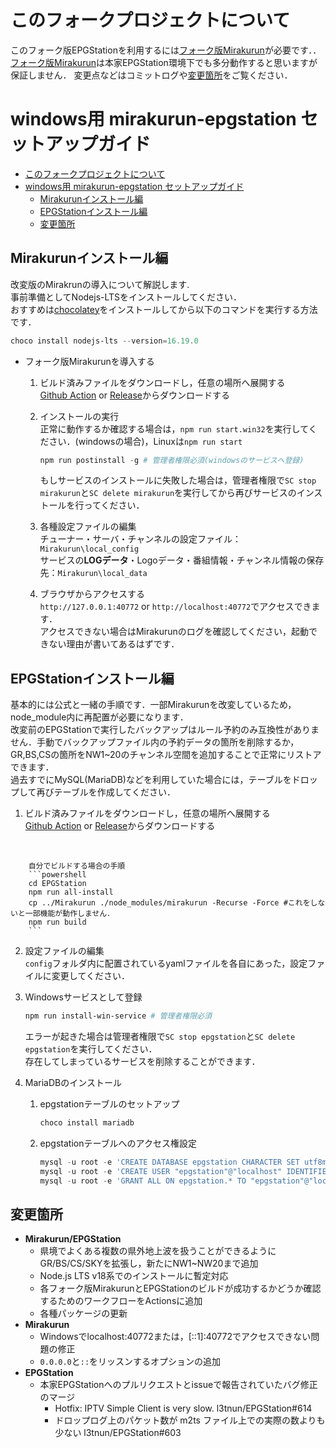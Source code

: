 # このフォークプロジェクトについて
このフォーク版EPGStationを利用するには[フォーク版Mirakurun](https://github.com/stuayu/Mirakurun)が必要です．．  
[フォーク版Mirakurun](https://github.com/stuayu/Mirakurun)は本家EPGStation環境下でも多分動作すると思いますが保証しません．
変更点などはコミットログや[変更箇所](#変更箇所)をご覧ください．

# windows用 mirakurun-epgstation セットアップガイド

- [このフォークプロジェクトについて](#このフォークプロジェクトについて)
- [windows用 mirakurun-epgstation セットアップガイド](#windows用-mirakurun-epgstation-セットアップガイド)
  - [Mirakurunインストール編](#mirakurunインストール編)
  - [EPGStationインストール編](#epgstationインストール編)
  - [変更箇所](#変更箇所)

## Mirakurunインストール編

改変版のMirakrunの導入について解説します.  
事前準備としてNodejs-LTSをインストールしてください．  
おすすめは[chocolatey](https://chocolatey.org/)をインストールしてから以下のコマンドを実行する方法です．  

  ```powershell
  choco install nodejs-lts --version=16.19.0
  ```

- フォーク版Mirakurunを導入する
  1. ビルド済みファイルをダウンロードし，任意の場所へ展開する  
   [Github Action](https://github.com/stuayu/EPGStation/actions) or [Release](https://github.com/stuayu/EPGStation/releases)からダウンロードする

  2. インストールの実行  
    正常に動作するか確認する場合は，`npm run start.win32`を実行してください．(windowsの場合)，Linuxは`npm run start`

        ```powershell
        npm run postinstall -g # 管理者権限必須(windowsのサービスへ登録)
        ```
        もしサービスのインストールに失敗した場合は，管理者権限で`SC stop mirakurun`と`SC delete mirakurun`を実行してから再びサービスのインストールを行ってください．

  3. 各種設定ファイルの編集  
    チューナー・サーバ・チャンネルの設定ファイル：`Mirakurun\local_config`  
    サービスの**LOGデータ**・Logoデータ・番組情報・チャンネル情報の保存先：`Mirakurun\local_data`  
  4. ブラウザからアクセスする  
    `http://127.0.0.1:40772` or `http://localhost:40772`でアクセスできます．  
    アクセスできない場合はMirakurunのログを確認してください，起動できない理由が書いてあるはずです．

## EPGStationインストール編

基本的には公式と一緒の手順です．一部Mirakurunを改変しているため，node_module内に再配置が必要になります．  
改変前のEPGStationで実行したバックアップはルール予約のみ互換性がありません．手動でバックアップファイル内の予約データの箇所を削除するか，  
GR,BS,CSの箇所をNW1~20のチャンネル空間を追加することで正常にリストアできます．  
過去すでにMySQL(MariaDB)などを利用していた場合には，テーブルをドロップして再びテーブルを作成してください．

  1. ビルド済みファイルをダウンロードし，任意の場所へ展開する  
   [Github Action](https://github.com/stuayu/EPGStation/actions) or [Release](https://github.com/stuayu/EPGStation/releases)からダウンロードする  
   <br>

        自分でビルドする場合の手順
        ```powershell
        cd EPGStation
        npm run all-install
        cp ../Mirakurun ./node_modules/mirakurun -Recurse -Force #これをしないと一部機能が動作しません．
        npm run build
        ```

  2. 設定ファイルの編集  
    `config`フォルダ内に配置されているyamlファイルを各自にあった，設定ファイルに変更してください．
  3. Windowsサービスとして登録  

        ```powershell
        npm run install-win-service # 管理者権限必須
        ```
        エラーが起きた場合は管理者権限で`SC stop epgstation`と`SC delete epgstation`を実行してください．  
        存在してしまっているサービスを削除することができます．  
   4. MariaDBのインストール
      1. epgstationテーブルのセットアップ
            ```powershell
            choco install mariadb
            ```
      2. epgstationテーブルへのアクセス権設定
            ```powershell
            mysql -u root -e 'CREATE DATABASE epgstation CHARACTER SET utf8mb4 COLLATE utf8mb4_general_ci;'
            mysql -u root -e 'CREATE USER "epgstation"@"localhost" IDENTIFIED BY "epgstation";'
            mysql -u root -e 'GRANT ALL ON epgstation.* TO "epgstation"@"localhost";'
            ```
## 変更箇所

- **Mirakurun/EPGStation**
  - 県境でよくある複数の県外地上波を扱うことができるようにGR/BS/CS/SKYを拡張し，新たにNW1~NW20まで追加
  - Node.js LTS v18系でのインストールに暫定対応
  - 各フォーク版MirakurunとEPGStationのビルドが成功するかどうか確認するためのワークフローをActionsに追加
  - 各種パッケージの更新
- **Mirakurun**
  - Windowsでlocalhost:40772または，[::1]:40772でアクセスできない問題の修正
  - `0.0.0.0`と`::`をリッスンするオプションの追加
- **EPGStation**
  - 本家EPGStationへのプルリクエストとissueで報告されていたバグ修正のマージ
    - Hotfix: IPTV Simple Client is very slow. l3tnun/EPGStation#614
    - ドロップログ上のパケット数が m2ts ファイル上での実際の数よりも少ない l3tnun/EPGStation#603

